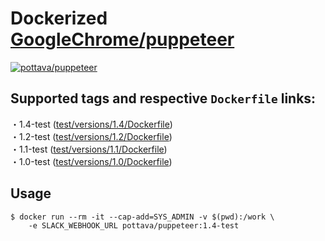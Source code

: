 # Dockerized [GoogleChrome/puppeteer](https://github.com/GoogleChrome/puppeteer)

[![pottava/puppeteer](http://dockeri.co/image/pottava/puppeteer)](https://hub.docker.com/r/pottava/puppeteer/)

## Supported tags and respective `Dockerfile` links:

・1.4-test ([test/versions/1.4/Dockerfile](https://github.com/pottava/docker-puppeteer/blob/master/test/versions/1.4/Dockerfile))  
・1.2-test ([test/versions/1.2/Dockerfile](https://github.com/pottava/docker-puppeteer/blob/master/test/versions/1.2/Dockerfile))  
・1.1-test ([test/versions/1.1/Dockerfile](https://github.com/pottava/docker-puppeteer/blob/master/test/versions/1.1/Dockerfile))  
・1.0-test ([test/versions/1.0/Dockerfile](https://github.com/pottava/docker-puppeteer/blob/master/test/versions/1.0/Dockerfile))  

## Usage

```
$ docker run --rm -it --cap-add=SYS_ADMIN -v $(pwd):/work \
    -e SLACK_WEBHOOK_URL pottava/puppeteer:1.4-test
```
